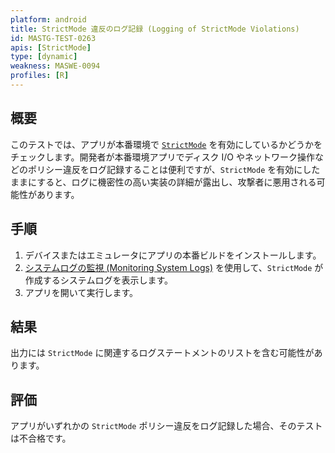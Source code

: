 ```yaml
---
platform: android
title: StrictMode 違反のログ記録 (Logging of StrictMode Violations)
id: MASTG-TEST-0263
apis: [StrictMode]
type: [dynamic]
weakness: MASWE-0094
profiles: [R]
---
```


## 概要

このテストでは、アプリが本番環境で [`StrictMode`](../../../Document/0x05i-Testing-Code-Quality-and-Build-Settings.md#strictmode) を有効にしているかどうかをチェックします。開発者が本番環境アプリでディスク I/O やネットワーク操作などのポリシー違反をログ記録することは便利ですが、`StrictMode` を有効にしたままにすると、ログに機密性の高い実装の詳細が露出し、攻撃者に悪用される可能性があります。

## 手順

1. デバイスまたはエミュレータにアプリの本番ビルドをインストールします。
2. [システムログの監視 (Monitoring System Logs)](../../../techniques/android/MASTG-TECH-0009.md) を使用して、`StrictMode` が作成するシステムログを表示します。
3. アプリを開いて実行します。

## 結果

出力には `StrictMode` に関連するログステートメントのリストを含む可能性があります。

## 評価

アプリがいずれかの `StrictMode` ポリシー違反をログ記録した場合、そのテストは不合格です。
